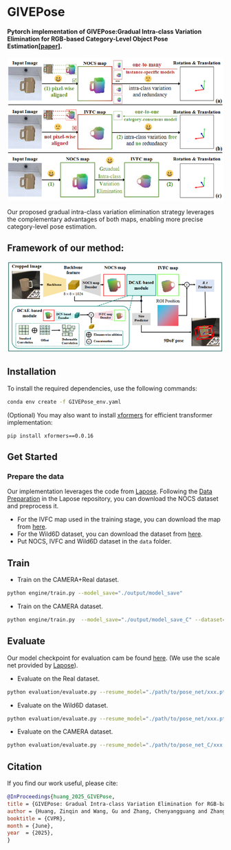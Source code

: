# GIVEPose

#### Pytorch implementation of GIVEPose:Gradual Intra-class Variation Elimination for RGB-based Category-Level Object Pose Estimation[[paper](https://arxiv.org/pdf/2503.15110)].

<div align=center>
<img src="./tools/pic/teaser.png" width="800">
</div>

Our proposed gradual intra-class variation elimination strategy leverages the complementary 
advantages of both maps, enabling more precise category-level pose estimation.

## Framework of our method:
<img src="./tools/pic/overview.png" width="800">

## Installation

To install the required dependencies, use the following commands:

```bash
conda env create -f GIVEPose_env.yaml
```
(Optional) You may also want to install [xformers](https://github.com/facebookresearch/xformers) for efficient transformer implementation:

```
pip install xformers==0.0.16
```

## Get Started

### Prepare the data

Our implementation leverages the code from [Lapose](https://github.com/lolrudy/LaPose). 
Following the [Data Preparation](https://github.com/lolrudy/LaPose?tab=readme-ov-file#data-preparation) in the Lapose repository, 
you can download the NOCS dataset and preprocess it.
* For the IVFC map used in the training stage, you can download the map from [here](https://drive.google.com/file/d/1kF8ck7EM9mnz6jyySncVUxzXgRxHH9e-/view?usp=sharing).
* For the Wild6D dataset, you can download the dataset from [here](https://github.com/OasisYang/Wild6D).
* Put NOCS, IVFC and Wild6D dataset in the `data` folder.

## Train

* Train on the CAMERA+Real dataset.

```bash
python engine/train.py --model_save="./output/model_save"
```

* Train on the CAMERA dataset.

```bash
python engine/train.py  --model_save="./output/model_save_C" --dataset=CAMERA
```

## Evaluate
Our model checkpoint for evaluation cam be found [here](). (We use the scale net provided by [Lapose](https://github.com/lolrudy/LaPose?tab=readme-ov-file#evaluate)).

* Evaluate on the Real dataset. 

```bash
python evaluation/evaluate.py --resume_model="./path/to/pose_net/xxx.pth" --dataset=Real --use_scale_net --sn_path='./path/to/scale_net/xxx.pth'
```

* Evaluate on the Wild6D dataset. 

```bash
python evaluation/evaluate.py --resume_model="./path/to/pose_net/xxx.pth" --dataset=wild6d --use_scale_net --sn_path='./path/to/scale_net/xxx.pth'
```

* Evaluate on the CAMERA dataset.

```bash
python evaluation/evaluate.py --resume_model="./path/to/pose_net_C/xxx.pth" --dataset=CAMERA --use_scale_net --sn_path='./path/to/scale_net_C/xxx.pth'
```

## Citation

If you find our work useful, please cite:

```BibTeX
@InProceedings{huang_2025_GIVEPose,
title = {GIVEPose: Gradual Intra-class Variation Elimination for RGB-based Category-Level Object Pose Estimation},
author = {Huang, Zinqin and Wang, Gu and Zhang, Chenyangguang and Zhang, Ruida and Li, Xiu and Ji, Xiangyang},
booktitle = {CVPR},
month = {June},
year  = {2025},
}
```